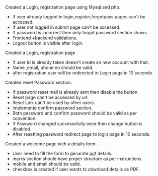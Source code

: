 Created a Login, registration page using Mysql and php.
- If user already logged in login,register,forgotpass pages can't be accessed.
- If user not logged in submit page can't be accessed.
- If password is incorrect then only forgot password section shows.
- Frontend +backend validations.
- Logout button is visible after login.

Created a Login, registration page 
- If user Id is already taken doesn't create an new account with that.
- Name ,email, phone no should be valid.
- after registration user will be redirected to Login page in 10 seconds.

Created reset Password section.
- If password reset mail is already sent then disable the button.
- Reset page can't be accessed by url.
- Reset Link can't be used by other users.
- Implemente confirm password section.
- Both password and confirm password should be valid as per convention. 
- If Password changed successsfully once then change button is disabled.
- After resetting password redirect page to login page in 10 seconds.

Created a welcome page with a details form.
- User need to fill the form to genarate pgf details.
- marks section should have proper structure as per instructions.
- mobile and email should be valid.
- checkbox is created if user wants to download details as PDF.  
